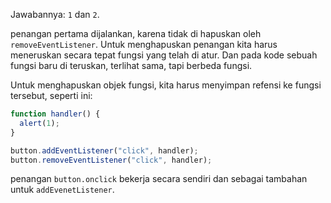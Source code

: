 Jawabannya: `1` dan `2`.

penangan pertama dijalankan, karena tidak di hapuskan oleh `removeEventListener`. Untuk menghapuskan penangan kita harus meneruskan secara tepat fungsi yang telah di atur. Dan pada kode sebuah fungsi baru di teruskan, terlihat sama, tapi berbeda fungsi.

Untuk menghapuskan objek fungsi, kita harus menyimpan refensi ke fungsi tersebut, seperti ini:

```js
function handler() {
  alert(1);
}

button.addEventListener("click", handler);
button.removeEventListener("click", handler);
```

penangan `button.onclick` bekerja secara sendiri dan sebagai tambahan untuk `addEvenetListener`.

